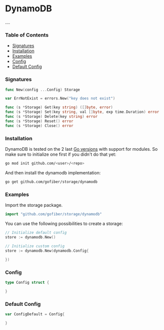 # DynamoDB

....

### Table of Contents
- [Signatures](#signatures)
- [Installation](#installation)
- [Examples](#examples)
- [Config](#config)
- [Default Config](#default-config)


### Signatures
```go
func New(config ...Config) Storage

var ErrNotExist = errors.New("key does not exist")

func (s *Storage) Get(key string) ([]byte, error)
func (s *Storage) Set(key string, val []byte, exp time.Duration) error
func (s *Storage) Delete(key string) error
func (s *Storage) Reset() error
func (s *Storage) Close() error
```

### Installation
DynamoDB is tested on the 2 last [Go versions](https://golang.org/dl/) with support for modules. So make sure to initialize one first if you didn't do that yet:
```bash
go mod init github.com/<user>/<repo>
```
And then install the dynamodb implementation:
```bash
go get github.com/gofiber/storage/dynamodb
```

### Examples
Import the storage package.
```go
import "github.com/gofiber/storage/dynamodb"
```

You can use the following possibilities to create a storage:
```go
// Initialize default config
store := dynamodb.New()

// Initialize custom config
store := dynamodb.New(dynamodb.Config{
	
})
```

### Config
```go
type Config struct {

}
```

### Default Config
```go
var ConfigDefault = Config{

}
```

